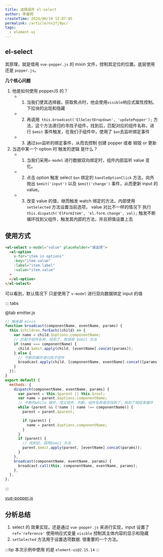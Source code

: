 ```yaml
---
title: 选择组件 el-select
author: 李嘉明
createTime: 2024/06/10 12:07:05
permalink: /article/nx2fj9pc/
tags:
  - element-ui
---
```


## el-select

其原理，就是借用 `vue-popper.js` 的 mixin 文件，控制其定位的位置。底层使用还是 `popper.js`。

**几个核心问题**

1. 他是如何使用 popperJS 的？
   - 1. 当我们使其选择器，获取焦点时，他会使用`visible`响应式属性控制。下拉块的出现和隐藏
   - 2. 再调用` this.broadcast('ElSelectDropdown', 'updatePopper');` 方法，这个方法递归的寻找子组件，找到后，匹配对应的组件名称，进行 `$emit` 事件触发，在我们子组件中，使用了 `$on`去监听绑定事件
   - 3. 通过`$on`监听的绑定事件，从而去控制 创建 popper 或者 销毁 or 更新
2. 当选中某一个 option 时 触发的逻辑 是什么？
   - 1. 当我们采用`v-model` 进行数据双向绑定时，组件内部监听 value 变化。
   - 2. 点击 option 触发 select `$on` 绑定的 `handleOptionClick` 方法，向外抛出 `$emit('input')` 以及 `$emit('change')` 事件，从而更新 input 的 value。
   - 3. 改变 value 的值，继而触发 watch 绑定的方法，内部使用 `setSelected` 方法设置当前选项， value 对比不一样的情况下 执行 `this.dispatch('ElFormItem', 'el.form.change', val);` 触发不断循环找到父组件，触发其内部的方法，并且把值设置上去

## 使用方式

```html
<el-select v-model="value" placeholder="请选择">
  <el-option
    v-for="item in options"
    :key="item.value"
    :label="item.label"
    :value="item.value"
  >
  </el-option>
</el-select>
```

可以看到，默认情况下 只是使用了 `v-model` 进行双向数据绑定 input 的值

::: tabs

@tab emitter.js

```js
// 触发器 mixin
function broadcast(componentName, eventName, params) {
  this.$children.forEach((child) => {
    var name = child.$options.componentName;
    // 匹配子组件名称，找到了，就调用 $emit 方法
    if (name === componentName) {
      child.$emit.apply(child, [eventName].concat(params));
    } else {
      // 不断的循环递归找子组件
      broadcast.apply(child, [componentName, eventName].concat([params]));
    }
  });
}
export default {
  methods: {
    dispatch(componentName, eventName, params) {
      var parent = this.$parent || this.$root;
      var name = parent.$options.componentName;
      // 不断的while 循环，找父组件，判断，组件名称是否找到了，找到了就结束循环
      while (parent && (!name || name !== componentName)) {
        parent = parent.$parent;

        if (parent) {
          name = parent.$options.componentName;
        }
      }
      if (parent) {
        // 找到后，调用$emit 方法
        parent.$emit.apply(parent, [eventName].concat(params));
      }
    },
    broadcast(componentName, eventName, params) {
      broadcast.call(this, componentName, eventName, params);
    },
  },
};
```
:::

[vue-popper.js](/article/w82r5ewm/)

## 分析总结

1. select 的 效果实现，还是通过 `vue-popper.js` 来进行实现，input 设置了`ref='reference'` 使用响应式变量 `visible` 控制其主体内容的显示和隐藏
2. `setSelected` 方法用于设置选项数据. 很重要的一个方法。



:::tip
本次示例中使用 的是 `element-ui@2.15.14`
:::
